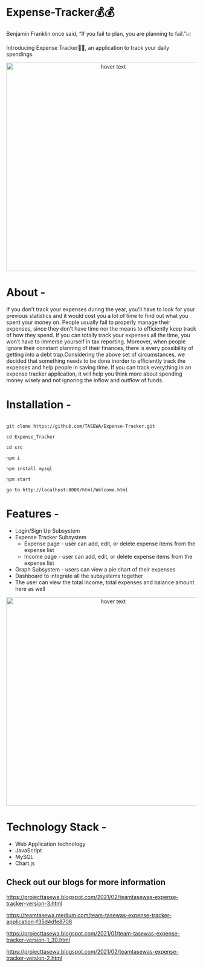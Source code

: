 # Expense-Tracker:moneybag::moneybag:

Benjamin Franklin once said, “If you fail to plan, you are planning to fail.”:chart_with_upwards_trend:

Introducing Expense Tracker:pencil::green_book:, an application to track your daily spendings. 
<p align="center">
  <img src="https://www.moneyweb.co.za/wp-content/uploads/2017/04/shutterstock_538574377-555x312.jpg" width="550" title="hover text">
</p>

# About -
If you don’t track your expenses during the year, you’ll have to look for your previous statistics and it would cost you a lot of time to find out what you spent your money on. People usually fail to properly manage their expenses, since they don’t have time nor the means to efficiently keep track of how they spend. If you can totally track your expenses all the time, you won’t have to immerse yourself in tax reporting. Moreover, when people ignore their constant planning of their finances, there is every possibility of getting into a debt trap.Considering the above set of circumstances, we decided that something needs to be done inorder to efficiently track the expenses and help people in saving time. If you can track everything in an expense tracker application, it will help you think more about spending money wisely and not ignoring the inflow and outflow of funds.

# Installation -

```

git clone https://github.com/TASEWA/Expense-Tracker.git

cd Expense_Tracker

cd src

npm i 

npm install mysql

npm start

go to http://localhost:8000/html/Welcome.html

```

# Features -
* Login/Sign Up Subsystem
* Expense Tracker Subsystem
	* Expense page - user can add, edit, or delete expense items from the expense list
	* Income page -  user can add, edit, or delete expense items from the expense list
* Graph Subsystem - users can view a pie chart of their expenses
* Dashboard to integrate all the subsystems together
* The user can view the total income, total expenses and balance amount here as well


<p align="center">
  <img src="https://images.unsplash.com/photo-1460925895917-afdab827c52f?ixid=MXwxMjA3fDB8MHxwaG90by1wYWdlfHx8fGVufDB8fHw%3D&ixlib=rb-1.2.1&auto=format&fit=crop&w=1302&q=80" width="550" title="hover text">
</p>

# Technology Stack -

* Web Application technology
* JavaScript
* MySQL
* Chart.js

<h2> Check out our blogs for more information </h2>

https://projecttasewa.blogspot.com/2021/02/teamtasewas-expense-tracker-version-3.html

https://teamtasewa.medium.com/team-tasewas-expense-tracker-application-f35d4dfe8708

https://projecttasewa.blogspot.com/2021/01/team-tasewas-expense-tracker-version-1_30.html

https://projecttasewa.blogspot.com/2021/02/teamtasewas-expense-tracker-version-2.html

